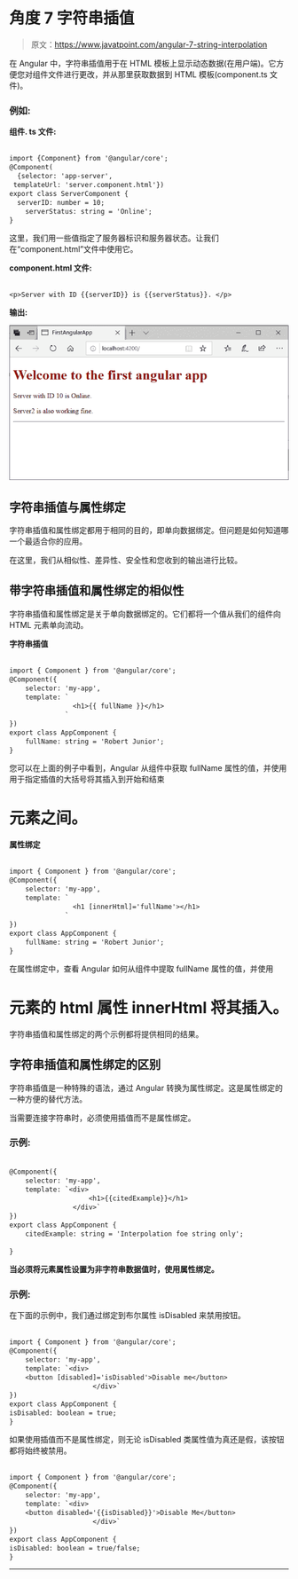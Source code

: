 # 角度 7 字符串插值

> 原文：<https://www.javatpoint.com/angular-7-string-interpolation>

在 Angular 中，字符串插值用于在 HTML 模板上显示动态数据(在用户端)。它方便您对组件文件进行更改，并从那里获取数据到 HTML 模板(component.ts 文件)。

### 例如:

**组件. ts 文件:**

```

import {Component} from '@angular/core';
@Component(
  {selector: 'app-server',
 templateUrl: 'server.component.html'})
export class ServerComponent {
  serverID: number = 10;
    serverStatus: string = 'Online';
}

```

这里，我们用一些值指定了服务器标识和服务器状态。让我们在“component.html”文件中使用它。

**component.html 文件:**

```

<p>Server with ID {{serverID}} is {{serverStatus}}. </p>

```

**输出:**

![String Interpolation](img/f44c7633f294613ae18e9925727baf6a.png)

## 字符串插值与属性绑定

字符串插值和属性绑定都用于相同的目的，即单向数据绑定。但问题是如何知道哪一个最适合你的应用。

在这里，我们从相似性、差异性、安全性和您收到的输出进行比较。

## 带字符串插值和属性绑定的相似性

字符串插值和属性绑定是关于单向数据绑定的。它们都将一个值从我们的组件向 HTML 元素单向流动。

**字符串插值**

```

import { Component } from '@angular/core';
@Component({
    selector: 'my-app',
    template: `
                <h1>{{ fullName }}</h1>
              `
})
export class AppComponent {
    fullName: string = 'Robert Junior';
}

```

您可以在上面的例子中看到，Angular 从组件中获取 fullName 属性的值，并使用用于指定插值的大括号将其插入到开始和结束

# 元素之间。

**属性绑定**

```

import { Component } from '@angular/core';
@Component({
    selector: 'my-app',
    template: `
                <h1 [innerHtml]='fullName'></h1>
              `
})
export class AppComponent {
    fullName: string = 'Robert Junior';
}

```

在属性绑定中，查看 Angular 如何从组件中提取 fullName 属性的值，并使用

# 元素的 html 属性 innerHtml 将其插入。

字符串插值和属性绑定的两个示例都将提供相同的结果。

## 字符串插值和属性绑定的区别

字符串插值是一种特殊的语法，通过 Angular 转换为属性绑定。这是属性绑定的一种方便的替代方法。

当需要连接字符串时，必须使用插值而不是属性绑定。

### 示例:

```

@Component({
    selector: 'my-app',
    template: `<div>
                    <h1>{{citedExample}}</h1>
                </div>`
})
export class AppComponent {
    citedExample: string = 'Interpolation foe string only';

}

```

**当必须将元素属性设置为非字符串数据值时，使用属性绑定。**

### 示例:

在下面的示例中，我们通过绑定到布尔属性 isDisabled 来禁用按钮。

```

import { Component } from '@angular/core';
@Component({
    selector: 'my-app',
    template: `<div>
    <button [disabled]='isDisabled'>Disable me</button>
                     </div>`
})
export class AppComponent {
isDisabled: boolean = true;
}

```

如果使用插值而不是属性绑定，则无论 isDisabled 类属性值为真还是假，该按钮都将始终被禁用。

```

import { Component } from '@angular/core';
@Component({
    selector: 'my-app',
    template: `<div>
    <button disabled='{{isDisabled}}'>Disable Me</button>
                     </div>`
})
export class AppComponent {
isDisabled: boolean = true/false;
}

```

* * *